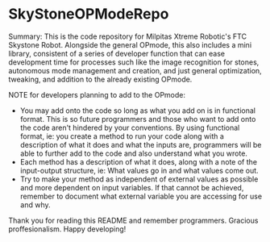 # SkyStoneOPModeRepo
Summary:
This is the code repository for Milpitas Xtreme Robotic's FTC Skystone Robot. Alongside the general OPmode, this also includes a mini library, consistent of a series of developer function that can ease development time for processes such like the image recognition for stones, autonomous mode management and creation, and just general optimization, tweaking, and addition to the already existing OPmode. 

NOTE for developers planning to add to the OPmode:
- You may add onto the code so long as what you add on is in functional format.
  This is so future programmers and those who want to add onto the code aren't hindered
  by your conventions. By using functional format, ie: you create a method to run your
  code along with a description of what it does and what the inputs are, programmers will be
  able to further add to the code and also understand what you wrote.
- Each method has a description of what it does, along with
  a note of the input-output structure, ie: What values go in and what values
  come out.
- Try to make your method as independent of external values as possible and more dependent on input variables.
  If that cannot be achieved, remember to document what external variable you are accessing for use and why.
  
Thank you for reading this README and remember programmers. Gracious proffesionalism. Happy developing!
